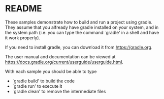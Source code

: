 # README

These samples demonstrate how to build and run a project using gradle. They assume that you alfready have gradle installed on your system, and in the system path (i.e. you can type the command `gradle' in a shell and have it work properly). 

If you need to install gradle, you can download it from https://gradle.org. 

The user manual and documentation can be viewed at https://docs.gradle.org/current/userguide/userguide.html.

With each sample you should be able to type

* `gradle build' to build the code
* `gradle run' to execute it
* `gradle clean' to remove the intermediate files

